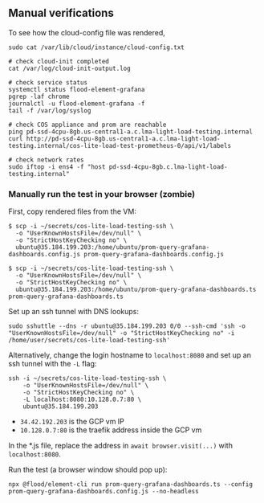 ## Manual verifications
To see how the cloud-config file was rendered,

```shell
sudo cat /var/lib/cloud/instance/cloud-config.txt
```

```shell
# check cloud-init completed
cat /var/log/cloud-init-output.log

# check service status
systemctl status flood-element-grafana
pgrep -laf chrome
journalctl -u flood-element-grafana -f
tail -f /var/log/syslog

# check COS appliance and prom are reachable
ping pd-ssd-4cpu-8gb.us-central1-a.c.lma-light-load-testing.internal
curl http://pd-ssd-4cpu-8gb.us-central1-a.c.lma-light-load-testing.internal/cos-lite-load-test-prometheus-0/api/v1/labels

# check network rates
sudo iftop -i ens4 -f "host pd-ssd-4cpu-8gb.c.lma-light-load-testing.internal"
```

### Manually run the test in your browser (zombie)

First, copy rendered files from the VM:

```
$ scp -i ~/secrets/cos-lite-load-testing-ssh \
  -o "UserKnownHostsFile=/dev/null" \
  -o "StrictHostKeyChecking no" \
  ubuntu@35.184.199.203:/home/ubuntu/prom-query-grafana-dashboards.config.js prom-query-grafana-dashboards.config.js

$ scp -i ~/secrets/cos-lite-load-testing-ssh \
  -o "UserKnownHostsFile=/dev/null" \
  -o "StrictHostKeyChecking no" \
  ubuntu@35.184.199.203:/home/ubuntu/prom-query-grafana-dashboards.ts prom-query-grafana-dashboards.ts
```

Set up an ssh tunnel with DNS lookups:
```
sudo sshuttle --dns -r ubuntu@35.184.199.203 0/0 --ssh-cmd 'ssh -o "UserKnownHostsFile=/dev/null" -o "StrictHostKeyChecking no" -i /home/user/secrets/cos-lite-load-testing-ssh'
```

Alternatively, change the login hostname to `localhost:8080` and set up an ssh tunnel with the `-L` flag:

```
ssh -i ~/secrets/cos-lite-load-testing-ssh \
    -o "UserKnownHostsFile=/dev/null" \
    -o "StrictHostKeyChecking no" \
    -L localhost:8080:10.128.0.7:80 \
    ubuntu@35.184.199.203
```

- `34.42.192.203` is the GCP vm IP
- `10.128.0.7:80` is the traefik address inside the GCP vm

In the *.js file, replace the address in `await browser.visit(...)` with
`localhost:8080`.

Run the test (a browser window should pop up):
```
npx @flood/element-cli run prom-query-grafana-dashboards.ts --config prom-query-grafana-dashboards.config.js --no-headless
```
